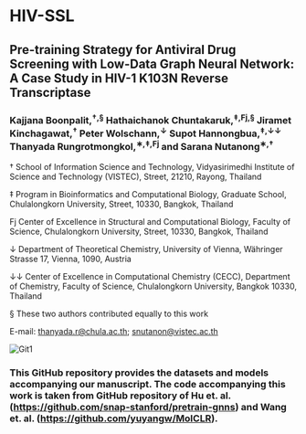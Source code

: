 # HIV-SSL
## Pre-training Strategy for Antiviral Drug Screening with Low-Data Graph Neural Network: A Case Study in HIV-1 K103N Reverse Transcriptase

### Kajjana Boonpalit,<sup>†,§</sup> Hathaichanok Chuntakaruk,<sup>‡,Fj,§</sup> Jiramet Kinchagawat,<sup>†</sup> Peter Wolschann,<sup>↓</sup> Supot Hannongbua,<sup>‡,↓↓</sup> Thanyada Rungrotmongkol,<sup>∗,‡,Fj</sup> and Sarana Nutanong<sup>∗,†</sup>

† School of Information Science and Technology, Vidyasirimedhi Institute of Science and Technology (VISTEC), Street, 21210, Rayong, Thailand

‡ Program in Bioinformatics and Computational Biology, Graduate School, Chulalongkorn University, Street, 10330, Bangkok, Thailand

Fj Center of Excellence in Structural and Computational Biology, Faculty of Science, Chulalongkorn University, Street, 10330, Bangkok, Thailand

↓ Department of Theoretical Chemistry, University of Vienna, Währinger Strasse 17, Vienna, 1090, Austria

↓↓ Center of Excellence in Computational Chemistry (CECC), Department of Chemistry, Faculty of Science, Chulalongkorn University, Bangkok 10330, Thailand

§ These two authors contributed equally to this work

E-mail: thanyada.r@chula.ac.th; snutanon@vistec.ac.th

![Git1](https://github.com/user-attachments/assets/cf85bef7-c8fc-47ea-952f-37831b26883f)



### This GitHub repository provides the datasets and models accompanying our manuscript. The code accompanying this work is taken from GitHub repository of Hu et. al. (https://github.com/snap-stanford/pretrain-gnns) and Wang et. al. (https://github.com/yuyangw/MolCLR). 

